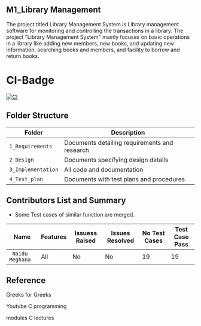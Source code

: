 ##  M1_Library Management

The project titled Library Management System is Library management software for monitoring and controlling the transactions in a library. The project "Library Management System" mainly focuses on basic operations in a library like adding new members, new books, and updating new information, searching books and members, and facility to borrow and return books.



# CI-Badge

[![CI](https://github.com/MeghanaNaidu18/M1_Library-Management-UTIL/actions/workflows/CI.yml/badge.svg)](https://github.com/MeghanaNaidu18/M1_Library-Management-UTIL/actions/workflows/CI.yml)









## Folder Structure

Folder             | Description
-------------------| -----------------------------------------
`1_Requirements`   | Documents detailing requirements and research
`2_Design`         | Documents specifying design details
`3_Implementation` | All code and documentation
`4_Test_plan`      | Documents with test plans and procedures


## Contributors List and Summary

 - Some Test cases of similar function are merged.
 
 |  Name   |    Features    | Issuess Raised |Issues Resolved|No Test Cases|Test Case Pass |
|---------|----------------|----------------|---------------|-------------|-------------- | 
| ` Naidu Meghana`  | All |  No     |  No   | 19  | 19  |   
    


## Reference

Greeks for Greeks

Youtube C programming

modules C lectures
